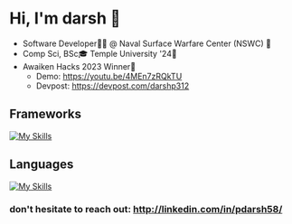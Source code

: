 # Hi, I'm darsh 👋
 *  Software Developer👨‍💻 @ Naval Surface Warfare Center (NSWC) 🏢
 *  Comp Sci, BSc🎓 Temple University '24🦉
 *  Awaiken Hacks 2023 Winner🎉
       - Demo: https://youtu.be/4MEn7zRQkTU
       - Devpost: https://devpost.com/darshp312

## Frameworks
[![My Skills](https://skillicons.dev/icons?i=pytorch,tensorflow,react,nextjs,tailwindcss,fastapi,flask&perline=7)](https://skillicons.dev)


## Languages
[![My Skills](https://skillicons.dev/icons?i=python,java,typescript,javascript,cs,cpp,r,c&perline=10)](https://skillicons.dev)

### don't hesitate to reach out: http://linkedin.com/in/pdarsh58/









